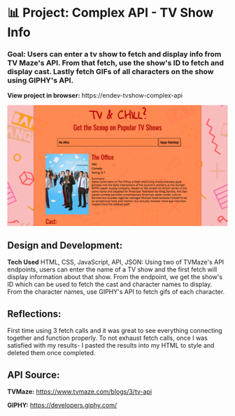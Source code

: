 # 📊 Project: Complex API - TV Show Info

### Goal: Users can enter a tv show to fetch and display info from TV Maze's API. From that fetch, use the show's ID to fetch and display cast. Lastly fetch GIFs of all characters on the show using GIPHY's API.

**View project in browser:** https://endev-tvshow-complex-api

![alt tag](screenshot.png)

## Design and Development:
**Tech Used** HTML, CSS, JavaScript, API, JSON: 
Using two of TVMaze's API endpoints, users can enter the name of a TV show and the first fetch will display information about that show. From the endpoint, we get the show's ID which can be used to fetch the cast and character names to display. From the character names, use GIPHY's API to fetch gifs of each character.

## Reflections:
First time using 3 fetch calls and it was great to see everything connecting together and function properly. To not exhaust fetch calls, once I was satisfied with my results- I pasted the results into my HTML to style and deleted them once completed.

## API Source:
**TVMaze:** https://www.tvmaze.com/blogs/3/tv-api

**GIPHY:** https://developers.giphy.com/
